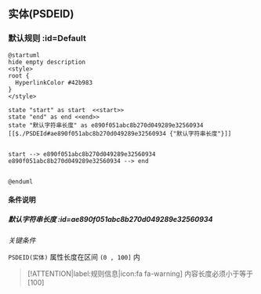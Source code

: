 ## 实体(PSDEID) <!-- {docsify-ignore-all} -->

   

### 默认规则 :id=Default

```plantuml
@startuml
hide empty description
<style>
root {
  HyperlinkColor #42b983
}
</style>

state "start" as start  <<start>>
state "end" as end <<end>>
state "默认字符串长度" as e890f051abc8b270d049289e32560934 [[$./PSDEId#ae890f051abc8b270d049289e32560934 {"默认字符串长度"}]]


start --> e890f051abc8b270d049289e32560934 
e890f051abc8b270d049289e32560934 --> end 


@enduml
```

#### 条件说明

##### 默认字符串长度 :id=ae890f051abc8b270d049289e32560934


*关键条件*


`PSDEID(实体)` 属性长度在区间 `(0 , 100]` 内

> [!ATTENTION|label:规则信息|icon:fa fa-warning]
> 内容长度必须小于等于[100]







